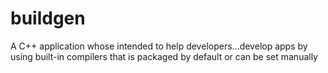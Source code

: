 # buildgen
A C++ application whose intended to help developers...develop apps by using built-in compilers that is packaged by default or can be set manually
